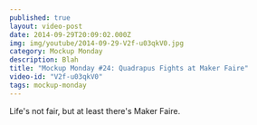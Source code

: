 ```yaml
---
published: true
layout: video-post
date: 2014-09-29T20:09:02.000Z
img: img/youtube/2014-09-29-V2f-u03qkV0.jpg
category: Mockup Monday
description: Blah
title: "Mockup Monday #24: Quadrapus Fights at Maker Faire"
video-id: "V2f-u03qkV0"
tags: mockup-monday
---
```

Life's not fair, but at least there's Maker Faire.
